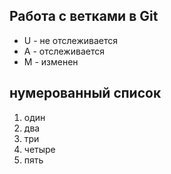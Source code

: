 ## Работа с ветками в Git

* U - не отслеживается
* A - отслеживается
* М - изменен



## нумерованный список
1. один
2. два
3. три
4. четыре
5. пять